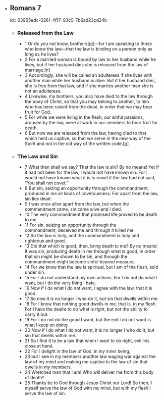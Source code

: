 - ## Romans 7
  id:: 63965edc-0261-4f17-93c0-7b6ad23cd34b
	- ### Released from the Law
		- 1 Or do you not know, brothers[[m](https://www.biblegateway.com/reading-plans/chronological/next#frp-passage-0-28077m)]—for I am speaking to those who know the law—that the law is binding on a person only as long as he lives?
		- 2 For a married woman is bound by law to her husband while he lives, but if her husband dies she is released from the law of marriage.[[n](https://www.biblegateway.com/reading-plans/chronological/next#frp-passage-0-28078n)]
		- 3 Accordingly, she will be called an adulteress if she lives with another man while her husband is alive. But if her husband dies, she is free from that law, and if she marries another man she is not an adulteress.
		- 4 Likewise, my brothers, you also have died to the law through the body of Christ, so that you may belong to another, to him who has been raised from the dead, in order that we may bear fruit for God.
		- 5 For while we were living in the flesh, our sinful passions, aroused by the law, were at work in our members to bear fruit for death.
		- 6 But now we are released from the law, having died to that which held us captive, so that we serve in the new way of the Spirit and not in the old way of the written code.[[o](https://www.biblegateway.com/reading-plans/chronological/next#frp-passage-0-28082o)]
	- ### The Law and Sin
		- 7 What then shall we say? That the law is sin? By no means! Yet if it had not been for the law, I would not have known sin. For I would not have known what it is to covet if the law had not said, “You shall not covet.”
		- 8 But sin, seizing an opportunity through the commandment, produced in me all kinds of covetousness. For apart from the law, sin lies dead.
		- 9 I was once alive apart from the law, but when the commandment came, sin came alive and I died.
		- 10 The very commandment that promised life proved to be death to me.
		- 11 For sin, seizing an opportunity through the commandment, deceived me and through it killed me.
		- 12 So the law is holy, and the commandment is holy and righteous and good.
		- 13 Did that which is good, then, bring death to me? By no means! It was sin, producing death in me through what is good, in order that sin might be shown to be sin, and through the commandment might become sinful beyond measure.
		- 14 For we know that the law is spiritual, but I am of the flesh, sold under sin.
		- 15 For I do not understand my own actions. For I do not do what I want, but I do the very thing I hate.
		- 16 Now if I do what I do not want, I agree with the law, that it is good.
		- 17 So now it is no longer I who do it, but sin that dwells within me.
		- 18 For I know that nothing good dwells in me, that is, in my flesh. For I have the desire to do what is right, but not the ability to carry it out.
		- 19 For I do not do the good I want, but the evil I do not want is what I keep on doing.
		- 20 Now if I do what I do not want, it is no longer I who do it, but sin that dwells within me.
		- 21 So I find it to be a law that when I want to do right, evil lies close at hand.
		- 22 For I delight in the law of God, in my inner being,
		- 23 but I see in my members another law waging war against the law of my mind and making me captive to the law of sin that dwells in my members.
		- 24 Wretched man that I am! Who will deliver me from this body of death?
		- 25 Thanks be to God through Jesus Christ our Lord! So then, I myself serve the law of God with my mind, but with my flesh I serve the law of sin.